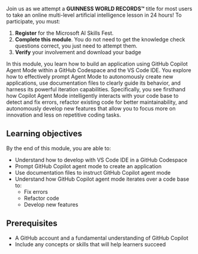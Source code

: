 Join us as we attempt a **GUINNESS WORLD RECORDS&trade;** title for most users to take an online multi-level artificial intelligence lesson in 24 hours! To participate, you must:
1. **Register** for the Microsoft AI Skills Fest.
1. **Complete this module**. You do not need to get the knowledge check questions correct, you just need to attempt them.
1. **Verify** your involvement and download your badge

In this module, you learn how to build an application using GitHub Copilot Agent Mode within a GitHub Codespace and the VS Code IDE. You explore how to effectively prompt Agent Mode to autonomously create new applications, use documentation files to clearly guide its behavior, and harness its powerful iteration capabilities. Specifically, you see firsthand how Copilot Agent Mode intelligently interacts with your code base to detect and fix errors, refactor existing code for better maintainability, and autonomously develop new features that allow you to focus more on innovation and less on repetitive coding tasks.

## Learning objectives  

By the end of this module, you are able to:  

- Understand how to develop with VS Code IDE in a GitHub Codespace
- Prompt GitHub Copilot agent mode to create an application
- Use documentation files to instruct GitHub Copilot agent mode
- Understand how GitHub Copilot agent mode iterates over a code base to:
  - Fix errors
  - Refactor code
  - Develop new features
  
## Prerequisites  

- A GitHub account and a fundamental understanding of GitHub Copilot  
- Include any concepts or skills that will help learners succeed  
